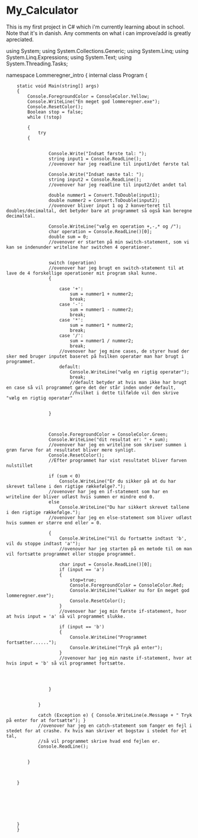 # My_Calculator
This is my first project in C# which i'm currently learning about in school. Note that it's in danish. Any comments on what i can improve/add is greatly apreciated.

using System;
using System.Collections.Generic;
using System.Linq;
using System.Linq.Expressions;
using System.Text;
using System.Threading.Tasks;

namespace Lommeregner_intro
{
    internal class Program
    {
        

        static void Main(string[] args)
        {
            Console.ForegroundColor = ConsoleColor.Yellow;
            Console.WriteLine("En meget god lommeregner.exe");
            Console.ResetColor();
            Boolean stop = false;
            while (!stop)

            {
                try
            {


                    Console.Write("Indsæt første tal: ");
                    string input1 = Console.ReadLine();
                    //ovenover har jeg readline til input1/det første tal

                    Console.Write("Indsæt næste tal: ");
                    string input2 = Console.ReadLine();
                    //ovenover har jeg readline til input2/det andet tal

                    double nummer1 = Convert.ToDouble(input1);
                    double nummer2 = Convert.ToDouble(input2);
                    //ovenover bliver input 1 og 2 konverteret til doubles/decimaltal, det betyder bare at programmet så også kan beregne decimaltal.

                    Console.WriteLine("vælg en operation +,-,* og /");
                    char operation = Console.ReadLine()[0];
                    double sum = 0;
                    //ovenover er starten på min switch-statement, som vi kan se indenunder writeline har switchen 4 operationer.


                    switch (operation)
                    //ovenover har jeg brugt en switch-statement til at lave de 4 forskellige operationer mit program skal kunne. 
                    {

                        case '+':
                            sum = nummer1 + nummer2;
                            break;
                        case '-':
                            sum = nummer1 - nummer2;
                            break;
                        case '*':
                            sum = nummer1 * nummer2;
                            break;
                        case '/':
                            sum = nummer1 / nummer2;
                            break;
                        //ovenover har jeg mine cases, de styrer hvad der sker med bruger inputet baseret på hvilken operatør man har brugt i programmet.
                        default:
                            Console.WriteLine("vælg en rigtig operatør");
                            break;
                            //default betyder at hvis man ikke har brugt en case så vil programmet gøre det der står inden under default,
                            //hvilket i dette tilfælde vil den skrive "vælg en rigtig operatør"


                    }



                    Console.ForegroundColor = ConsoleColor.Green;
                    Console.WriteLine("dit resultat er: " + sum);
                    //ovenover har jeg en writeline som skriver summen i grøn farve for at resultatet bliver mere synligt. 
                    Console.ResetColor();
                    //Efter programmet har vist resultatet bliver farven nulstillet

                    if (sum < 0)
                        Console.WriteLine("Er du sikker på at du har skrevet tallene i den rigtige rækkefølge?.");
                    //ovenover har jeg en if-statement som har en writeline der bliver udløst hvis summen er mindre end 0.
                    else
                        Console.WriteLine("Du har sikkert skrevet tallene i den rigtige rækkefølge.");
                    //ovenover har jeg en else-statement som bliver udløst hvis summen er større end eller = 0.

                    {
                        Console.WriteLine("Vil du fortsætte indtast 'b', vil du stoppe indtast 'a'");
                        //ovenover har jeg starten på en metode til om man vil fortsætte programmet eller stoppe programmet.
                        
                        char input = Console.ReadLine()[0];
                        if (input == 'a')
                        {
                            stop=true;
                            Console.ForegroundColor = ConsoleColor.Red;
                            Console.WriteLine("Lukker nu for En meget god lommeregner.exe");
                            Console.ResetColor();
                        }
                        //ovenover har jeg min første if-statement, hvor at hvis input = 'a' så vil programmet slukke.

                        if (input == 'b')
                        {
                            Console.WriteLine("Programmet fortsætter......");
                            Console.WriteLine("Tryk på enter");
                        }
                        //ovenover har jeg min næste if-statement, hvor at hvis input = 'b' så vil programmet fortsætte.

                    


                    }


                }

                catch (Exception e) { Console.WriteLine(e.Message + " Tryk på enter for at fortsætte"); }
                //ovenover har jeg en catch-statement som fanger en fejl i stedet for at crashe. Fx hvis man skriver et bogstav i stedet for et tal,
                //så vil programmet skrive hvad end fejlen er.
                Console.ReadLine();


            }
            


        }


            




        }
        }
  



